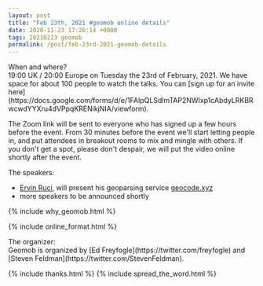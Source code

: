 ```yaml
--- 
layout: post
title: "Feb 23th, 2021 #geomob online details"
date: 2020-11-23 17:26:14 +0000
tags: 20210223 geomob
permalink: /post/feb-23rd-2021-geomob-details
---
```


<div class="heading">When and where?</div>
19:00 UK / 20:00 Europe on Tuesday the 23rd of February, 2021.
We have space for about 100 people to watch
the talks. You can [sign up for an invite here](https://docs.google.com/forms/d/e/1FAIpQLSdlmTAP2NWIxp1cAbdyLRKBRwcwdYYXru4dVPpqKRENikjNIA/viewform).

The Zoom link will be sent to everyone who has signed up a few hours before
the event. From 30 minutes before the event we'll start letting people in, and
put attendees in breakout rooms to mix and mingle with others. If you don't
get a spot, please don't despair, we will put the video online shortly
after the event.

<div class="heading">The speakers:</div>

* [Ervin Ruci](https://twitter.com/geolytica), will present his geoparsing service [geocode.xyz](https://geocode.xyz/)
* more speakers to be announced shortly

{% include why_geomob.html %}

{% include online_format.html %}
<div class="heading">The organizer:</div>
Geomob is organized by [Ed Freyfogle](https://twitter.com/freyfogle) and
[Steven Feldman](https://twitter.com/StevenFeldman).

{% include thanks.html %}
{% include spread_the_word.html %}
